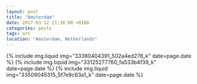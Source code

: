 ```yaml
---
layout: post
title: "Amsterdam"
date: 2017-03-12 21:28:00 +0100
categories: posts
tags: art
location: "Amsterdam, Netherlands"
---
```


{% include img.liquid img="33380404391_502a4ed276_k" date=page.date %}
{% include img.liquid img="33125277760_fa533b4f39_k" date=page.date %}
{% include img.liquid img="33509045315_5f7e9c63a1_k" date=page.date %}
